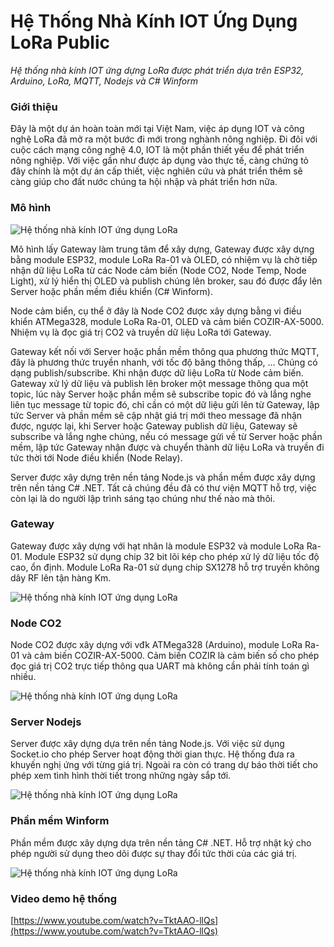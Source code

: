 # Hệ Thống Nhà Kính IOT Ứng Dụng LoRa Public
*Hệ thống nhà kính IOT ứng dựng LoRa được phát triển dựa trên ESP32, Arduino, LoRa, MQTT, Nodejs và C# Winform*

### Giới thiệu
Đây là một dự án hoàn toàn mới tại Việt Nam, việc áp dụng IOT và công nghệ LoRa đã mở ra một bước đi mới trong nghành nông nghiệp. Đi đôi với cuộc cách mạng công nghệ 4.0, IOT là một phần thiết yếu để phát triển nông nghiệp. Với việc gần như được áp dụng vào thực tế, càng chứng tỏ đây chính là một dự án cấp thiết, việc nghiên cứu và phát triển thêm sẽ càng giúp cho đất nước chúng ta hội nhập và phát triển hơn nữa.

### Mô hình

![Hệ thống nhà kính IOT ứng dụng LoRa](images/image-01.png)

Mô hình lấy Gateway làm trung tâm để xây dựng, Gateway được xây dựng bằng module ESP32, module LoRa Ra-01 và OLED, có nhiệm vụ là chờ tiếp nhận dữ liệu LoRa từ các Node cảm biến (Node CO2, Node Temp, Node Light), xử lý hiển thị OLED và publish chúng lên broker, sau đó được đẩy lên Server hoặc phần mềm điều khiển (C# Winform).

Node cảm biển, cụ thể ở đây là Node CO2 được xây dựng bằng vi điều khiển ATMega328, module LoRa Ra-01, OLED và cảm biến COZIR-AX-5000. Nhiệm vụ là đọc giá trị CO2 và truyền dữ liệu LoRa tới Gateway.

Gateway kết nối với Server hoặc phần mềm thông qua phương thức MQTT, đây là phương thức truyền nhanh, với tốc độ băng thông thấp, … Chúng có dạng publish/subscribe. Khi nhận được dữ liệu LoRa từ Node cảm biến. Gateway xử lý dữ liệu và publish lên broker một message thông qua một topic, lúc này Server hoặc phần mềm sẽ subscribe topic đó và lắng nghe liên tục message từ topic đó, chỉ cần có một dữ liệu gửi lên từ Gateway, lập tức Server và phần mềm sẽ cập nhật giá trị mới theo message đã nhận được, ngược lại, khi Server hoặc Gateway publish dữ liệu, Gateway sẽ subscribe và lắng nghe chúng, nếu có message gửi về từ Server hoặc phần mềm, lập tức Gateway nhận được và chuyển thành dữ liệu LoRa và truyền đi tức thời tới Node điều khiển (Node Relay).

Server được xây dựng trên nền tảng Node.js và phần mềm được xây dựng trên nền tảng C# .NET. Tất cả chúng đều đã có thư viện MQTT hỗ trợ, việc còn lại là do người lập trình sáng tạo chúng như thế nào mà thôi.

### Gateway

Gateway được xây dựng với hạt nhân là module ESP32 và module LoRa Ra-01. Module ESP32 sử dụng chip 32 bit lõi kép cho phép xử lý dữ liệu tốc độ cao, ổn định. Module LoRa Ra-01 sử dụng chip SX1278 hỗ trợ truyền không dây RF lên tận hàng Km.

![Hệ thống nhà kính IOT ứng dụng LoRa](images/image-02.jpg)

### Node CO2

Node CO2 được xây dựng với vđk ATMega328 (Arduino), module LoRa Ra-01 và cảm biến COZIR-AX-5000. Cảm biến COZIR là cảm biến số cho phép đọc giá trị CO2 trực tiếp thông qua UART mà không cần phải tính toán gì nhiều.

![Hệ thống nhà kính IOT ứng dụng LoRa](images/image-03.jpg)

### Server Nodejs

Server được xây dựng dựa trên nền tảng Node.js. Với việc sử dụng Socket.io cho phép Server hoạt động thời gian thực. Hệ thống đưa ra khuyến nghị ứng với từng giá trị. Ngoài ra còn có trang dự báo thời tiết cho phép xem tình hình thời tiết trong những ngày sắp tới.

![Hệ thống nhà kính IOT ứng dụng LoRa](images/image-04.png)

### Phần mềm Winform

Phần mềm được xây dựng dựa trên nền tảng C# .NET. Hỗ trợ nhật ký cho phép người sử dụng theo dõi được sự thay đổi tức thời của các giá trị.

![Hệ thống nhà kính IOT ứng dụng LoRa](images/image-05.png)

### Video demo hệ thống

[https://www.youtube.com/watch?v=TktAAO-llQs](https://www.youtube.com/watch?v=TktAAO-llQs)

